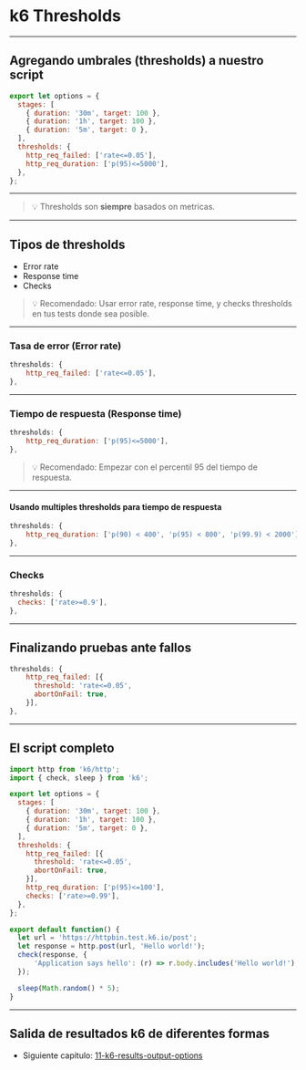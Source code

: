 # k6 Thresholds

---

## Agregando umbrales (thresholds) a nuestro script

```js [7-10]
export let options = {
  stages: [
    { duration: '30m', target: 100 },
    { duration: '1h', target: 100 },
    { duration: '5m', target: 0 },
  ],
  thresholds: {
    http_req_failed: ['rate<=0.05'],
    http_req_duration: ['p(95)<=5000'],
  },
};
```

---

> 💡 Thresholds son **siempre** basados on metricas.

---

## Tipos de thresholds

- Error rate
- Response time
- Checks

> 💡 Recomendado: Usar error rate, response time, y checks thresholds en tus tests donde sea posible.

---

### Tasa de error (Error rate)

```js
thresholds: {
    http_req_failed: ['rate<=0.05'],
},
```

---

### Tiempo de respuesta (Response time)

```js
thresholds: {
    http_req_duration: ['p(95)<=5000'],
},
```

> 💡 Recomendado: Empezar con el percentil 95 del tiempo de respuesta. 

---

#### Usando multiples thresholds para tiempo de respuesta

```js
thresholds: {
    http_req_duration: ['p(90) < 400', 'p(95) < 800', 'p(99.9) < 2000'],
},
```

---

### Checks

```js
thresholds: {
  checks: ['rate>=0.9'],
},
```

---

## Finalizando pruebas ante fallos

```js
thresholds: {
    http_req_failed: [{
      threshold: 'rate<=0.05',
      abortOnFail: true,
    }],
},
```

---

## El script completo

```js
import http from 'k6/http';
import { check, sleep } from 'k6';

export let options = {
  stages: [
    { duration: '30m', target: 100 },
    { duration: '1h', target: 100 },
    { duration: '5m', target: 0 },
  ],
  thresholds: {
    http_req_failed: [{
      threshold: 'rate<=0.05',
      abortOnFail: true,
    }],
    http_req_duration: ['p(95)<=100'],
    checks: ['rate>=0.99'],
  },
};

export default function() {
  let url = 'https://httpbin.test.k6.io/post';
  let response = http.post(url, 'Hello world!');
  check(response, {
      'Application says hello': (r) => r.body.includes('Hello world!')
  });

  sleep(Math.random() * 5);
}
```

---

## Salida de resultados k6 de diferentes formas

- Siguiente capitulo: [11-k6-results-output-options](?p=esp/11-k6-results-output-options)